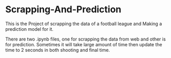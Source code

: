 # Scrapping-And-Prediction
This is the Project of scrapping the data of a football league and Making a prediction model for it.

There are two .ipynb files, one for scrapping the data from web and other is for prediction. Sometimes it will take large amount of time then update the time to 2 seconds in both shooting and final time.
